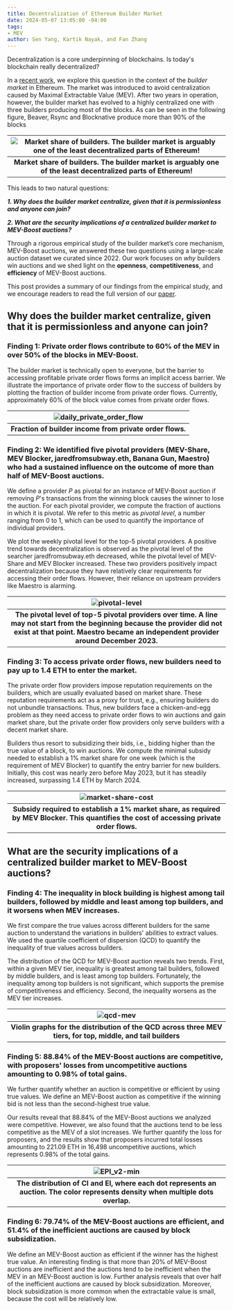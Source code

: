 ```yaml
---
title: Decentralization of Ethereum Builder Market
date: 2024-05-07 13:05:00 -04:00
tags:
- MEV
author: Sen Yang, Kartik Nayak, and Fan Zhang
---
```


Decentralization is a core underpinning of blockchains. Is today's blockchain really decentralized?

In a [recent work](https://arxiv.org/pdf/2405.01329), we explore this question in the context of the *builder market* in Ethereum. The market was introduced to avoid centralization caused by Maximal Extractable Value (MEV). After two years in operation, however, the builder market has evolved to a highly centralized one with three builders producing most of the blocks. As can be seen in the following figure, Beaver, Rsync and Blocknative produce more than 90% of the blocks


|![Market share of builders. The builder market is arguably one of the least decentralized parts of Ethereum!](https://hackmd.io/_uploads/HJgkDOMMC.png)|
|:---:|
| **Market share of builders. The builder market is arguably one of the least decentralized parts of Ethereum!** |

This leads to two natural questions:

***1. Why does the builder market centralize, given that it is permissionless and anyone can join?***

***2. What are the security implications of a centralized builder market to MEV-Boost auctions?***

Through a rigorous empirical study of the builder market’s core mechanism, MEV-Boost auctions, we answered these two questions using a large-scale auction dataset we curated since 2022. Our work focuses on *why* builders win auctions and we shed light on the **openness**, **competitiveness**, and **efficiency** of MEV-Boost auctions.

This post provides a summary of our findings from the empirical study, and we encourage readers to read the full version of our [paper](https://arxiv.org/abs/2405.01329).


## Why does the builder market centralize, given that it is permissionless and anyone can join?


### Finding 1: Private order flows contribute to 60% of the MEV in over 50% of the blocks in MEV-Boost.

The builder market is technically open to everyone, but the barrier to accessing profitable private order flows forms an implicit access barrier. We illustrate the importance of private order flow to the success of builders by plotting the fraction of builder income from private order flows. Currently, approximately 60% of the block value comes from private order flows.

| ![daily_private_order_flow](https://hackmd.io/_uploads/BkOHPuMGA.png)|
|:--:|
| **Fraction of builder income from private order flows.** |

### Finding 2: We identified five pivotal providers (MEV-Share, MEV Blocker, jaredfromsubway.eth, Banana Gun, Maestro) who had a sustained influence on the outcome of more than half of MEV-Boost auctions.


We define a provider $P$ as pivotal for an instance of MEV-Boost auction if removing $P$'s transactions from the winning block causes the winner to lose the auction. For each pivotal provider, we compute the fraction of auctions in which it is pivotal. We refer to this metric as *pivotal level*, a number ranging from 0 to 1, which can be used to quantify the importance of individual providers.

We plot the weekly pivotal level for the top-5 pivotal providers. A positive trend towards decentralization is observed as the pivotal level of the searcher jaredfromsubway.eth decreased, while the pivotal level of MEV-Share and MEV Blocker increased. These two providers positively impact decentralization because they have relatively clear requirements for accessing their order flows. However, their reliance on upstream providers like Maestro is alarming.


| ![pivotal-level](https://hackmd.io/_uploads/SJxPMRDzR.png)|
|:--:|
| **The pivotal level of top-5 pivotal providers over time. A line may not start from the beginning because the provider did not exist at that point. Maestro became an independent provider around December 2023.** |

### Finding 3: To access private order flows, new builders need to pay up to 1.4 ETH to enter the market.


The private order flow providers impose reputation requirements on the builders, which are usually evaluated based on market share. These reputation requirements act as a proxy for trust, e.g., ensuring builders do not unbundle transactions. Thus, new builders face a chicken-and-egg problem as they need access to private order flows to win auctions and gain market share, but the private order flow providers only serve builders with a decent market share.

Builders thus resort to subsidizing their bids, i.e., bidding higher than the true value of a block, to win auctions. We compute the minimal subsidy needed to establish a 1% market share for one week (which is the requirement of MEV Blocker) to quantify the entry barrier for new builders. Initially, this cost was nearly zero before May 2023, but it has steadily increased, surpassing 1.4 ETH by March 2024.


|![market-share-cost](https://hackmd.io/_uploads/rkTt3dGzR.png)|
|:--:|
|**Subsidy required to establish a 1% market share, as required by MEV Blocker. This quantifies the cost of accessing private order flows.**


## What are the security implications of a centralized builder market to MEV-Boost auctions?




### Finding 4: The inequality in block building is highest among tail builders, followed by middle and least among top builders, and it worsens when MEV increases.


We first compare the true values across different builders for the same auction to understand the variations in builders' abilities to extract values.  We used the quartile coefficient of dispersion (QCD) to quantify the inequality of true values across builders. 


The distribution of the QCD for MEV-Boost auction reveals two trends. First, within a given MEV tier, inequality is greatest among tail builders, followed by middle builders, and is least among top builders. Fortunately, the inequality among top builders is not significant, which supports the premise of competitiveness and efficiency. Second, the inequality worsens as the MEV tier increases. 


|![qcd-mev](https://hackmd.io/_uploads/r1FKwcMf0.png)|
|:--:|
| **Violin graphs for the distribution of the QCD across three MEV tiers, for top, middle, and tail builders** |


### Finding 5: 88.84% of the MEV-Boost auctions are competitive, with proposers' losses from uncompetitive auctions amounting to 0.98% of total gains.

We further quantify whether an auction is competitive or efficient by using true values. We define an MEV-Boost auction as competitive if the winning bid is not less than the second-highest true value.

Our results reveal that 88.84% of the MEV-Boost auctions we analyzed were competitive. However, we also found that the auctions tend to be less competitive as the MEV of a slot increases. We further quantify the loss for proposers, and the results show that proposers incurred total losses amounting to 221.09 ETH in 16,498 uncompetitive auctions, which represents 0.98% of the total gains.

| ![EPI_v2-min](https://hackmd.io/_uploads/ryiPwqzMA.png) |
| :--: |
| **The distribution of CI and EI, where each dot represents an auction. The color represents density when multiple dots overlap.** |


### Finding 6: 79.74% of the MEV-Boost auctions are efficient, and 51.4% of the inefficient auctions are caused by block subsidization.

We define an MEV-Boost auction as efficient if the winner has the highest true value. An interesting finding is that more than 20% of MEV-Boost auctions are inefficient and the auctions tend to be inefficient when the MEV in an MEV-Boost auction is low. Further analysis reveals that over half of the inefficient auctions are caused by block subsidization. Moreover, block subsidization is more common when the extractable value is small, because the cost will be relatively low.

<!-- Using the true values, we propose two metrics, *competitive index* (CI) and *efficient index* (EI), to quantify whether an auction is competitive or efficient, respectively.


In a given slot $s$, suppose builders $p_1,\cdots,p_n$ are ordered by their true value from high to low, i.e., $TV(p_1, s) \geq \dots \geq TV(p_n, s)$, $BV_w(s)$ is the bid value of the winner and $TV_w(s)$ is the corresponding true value, the competitive index of slot $s$, $CI(s)$ is defined as:
$$
    CI(s) = \frac{BV_w(s)-TV(p_2, s)}{TV(p_2, s)} \times 100\%.
$$

The efficient index, $EI(s)$, is defined as:
$$
    EI(s) = \frac{TV_w(s)-TV(p_2, s)}{TV(p_2, s)} \times 100\%.
$$

Namely, $CI(s)$ measures the relative difference between the winning bid and the second-highest true value. $CI(s) \geq 0$ indicates that the winning bid value is not less than the second-highest true value, satisfying the definition of a competitive auction. $EI(s) > 0$ indicates that the winner has the highest true value, whereas $EI(s) \leq 0$ implies that the bidder with the highest true value lost the auction. 

We plot the distribution of the calculated CI and EI across all MEV-Boost auctions in the ultra sound relay dataset, which 
 that more than 88% of auctions are competitive and only 79% of auctions are efficient. Further analysis reveals that proposers incurred total losses amounting to 221.09 ETH in the uncompetitive auctions, which is 0.98% of the total gains of the proposers. Additionally, over half of the inefficient auctions are caused by block subsidization. -->




